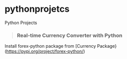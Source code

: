 # pythonprojetcs
Python Projects

> ### Real-time Currency Converter with Python

Install forex-python package from [Currency Package}(https://pypi.org/project/forex-python/)

<p align="center>##### OR </p>
            
```pip install forex-python```
